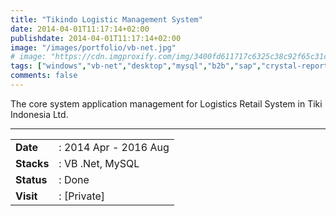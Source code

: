 ```yaml
---
title: "Tikindo Logistic Management System"
date: 2014-04-01T11:17:14+02:00
publishdate: 2014-04-01T11:17:14+02:00
image: "/images/portfolio/vb-net.jpg"
# image: "https://cdn.imgproxify.com/img/3400fd611717c6325c38c92f65c31ceedcb94fa308c6df5f049fb4678d6cc17f19c3f954f5720a244c0f0864cc95b585db86ac34aa38214a.jpg"
tags: ["windows","vb-net","desktop","mysql","b2b","sap","crystal-report"]
comments: false
---
```


The core system application management for Logistics Retail System in Tiki Indonesia Ltd.
<!--more-->
---

|||
|---|---|
|**Date**| : 2014 Apr - 2016 Aug
|**Stacks**| : VB .Net, MySQL
|**Status**| : Done
|**Visit**| : [Private]

